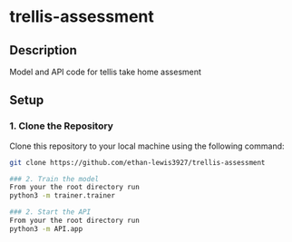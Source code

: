 # trellis-assessment

## Description
Model and API code for tellis take home assesment

## Setup

### 1. Clone the Repository
Clone this repository to your local machine using the following command:
```bash
git clone https://github.com/ethan-lewis3927/trellis-assessment

### 2. Train the model
From your the root directory run
python3 -m trainer.trainer

### 2. Start the API
From your the root directory run
python3 -m API.app
